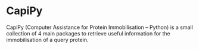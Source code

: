 # CapiPy
CapiPy (Computer Assistance for Protein Immobilisation – Python) is a small collection of 4 main packages to retrieve useful information for the immobilisation of a query protein. 
